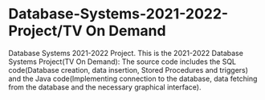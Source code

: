 # Database-Systems-2021-2022-Project/TV On Demand
Database Systems 2021-2022 Project.
This is the 2021-2022 Database Systems Project(TV On Demand):
The source code includes the SQL code(Database creation, data insertion, Stored Procedures and triggers) and the Java code(Implementing connection to the database, data fetching from the database and the necessary graphical interface).
